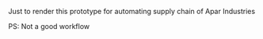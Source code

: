 Just to render this prototype for automating supply chain of Apar Industries 

PS: Not a good workflow 
